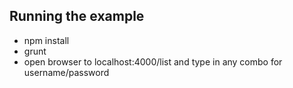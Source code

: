 Running the example
------------------

* npm install
* grunt
* open browser to localhost:4000/list and type in any combo for username/password

